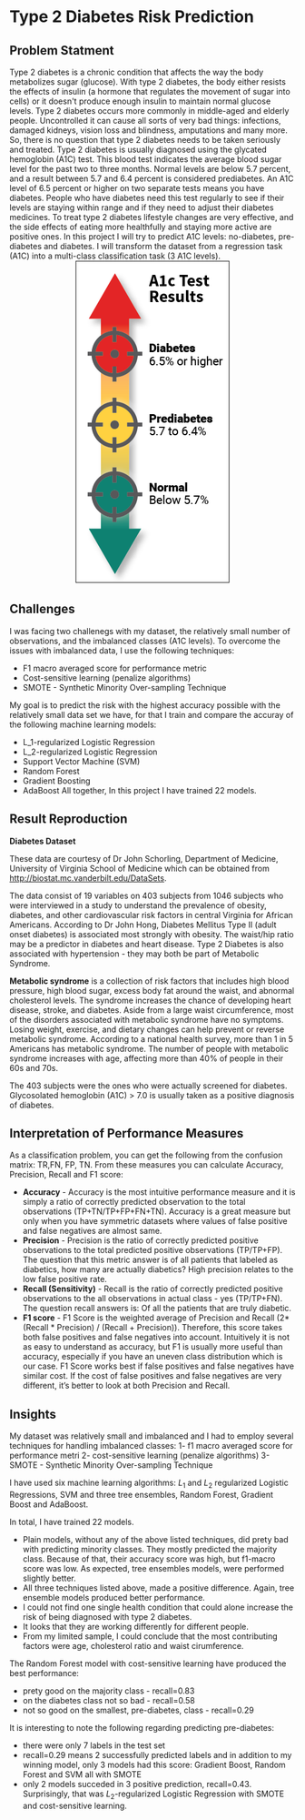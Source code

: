 # Type 2 Diabetes Risk Prediction
## Problem Statment
Type 2 diabetes is a chronic condition that affects the way the body metabolizes sugar (glucose). With type 2 diabetes, the body either resists the effects of insulin (a hormone that regulates the movement of sugar into cells) or it doesn't produce enough insulin to maintain normal glucose levels. Type 2 diabetes occurs more commonly in middle-aged and elderly people. Uncontrolled it can cause all sorts of very bad things: infections, damaged kidneys, vision loss and blindness, amputations and many more. So, there is no question that type 2 diabetes needs to be taken seriously and treated. Type 2 diabetes is usually diagnosed using the glycated hemoglobin (A1C) test. This blood test indicates the average blood sugar level for the past two to three months. Normal levels are below 5.7 percent, and a result between 5.7 and 6.4 percent is considered prediabetes. An A1C level of 6.5 percent or higher on two separate tests means you have diabetes.  People who have diabetes need this test regularly to see if their levels are staying within range and if they need to adjust their diabetes medicines. To treat type 2 diabetes lifestyle changes are very effective, and the side effects of eating more healthfully and staying more active are positive ones. In this project I will try to predict A1C levels: no-diabetes, pre-diabetes and diabetes. I will transform the dataset from a regression task (A1C) into a multi-class classification task (3 A1C levels).                                                                                                                                                        <span style="display:block;text-align:center">![png](A1c_normal_to_high_ranges.png)</span>

## Challenges

I was facing two challenegs with my dataset, the relatively small number of observations, and the imbalanced classes (A1C levels). To overcome the issues with imbalanced data, I use the following techniques:
-   F1 macro averaged score for performance metric
-   Cost-sensitive learning (penalize algorithms)
-   SMOTE - Synthetic Minority Over-sampling Technique

My goal is to predict the risk with the highest accuracy possible with the relatively small data set we have, for that I train and compare the accuray of the following machine learning models:
- L_1-regularized Logistic Regression
- L_2-regularized Logistic Regression
- Support Vector Machine (SVM)
- Random Forest
- Gradient Boosting
- AdaBoost
All together, In this project I have trained 22 models.

## Result Reproduction

**Diabetes Dataset**

These data are courtesy of Dr John Schorling, Department of Medicine, University of Virginia School of Medicine which can be obtained from http://biostat.mc.vanderbilt.edu/DataSets.

The data consist of 19 variables on 403 subjects from 1046 subjects who were interviewed in a study to understand the prevalence of obesity, diabetes, and other cardiovascular risk factors in central Virginia for African Americans. According to Dr John Hong, Diabetes Mellitus Type II (adult onset diabetes) is associated most strongly with obesity. The waist/hip ratio may be a predictor in diabetes and heart disease. Type 2 Diabetes is also associated with hypertension - they may both be part of Metabolic Syndrome.

**Metabolic syndrome** is a collection of risk factors that includes high blood pressure, high blood sugar, excess body fat around the waist, and abnormal cholesterol levels. The syndrome increases the chance of developing heart disease, stroke, and diabetes. Aside from a large waist circumference, most of the disorders associated with metabolic syndrome have no symptoms. Losing weight, exercise, and dietary changes can help prevent or reverse metabolic syndrome. According to a national health survey, more than 1 in 5 Americans has metabolic syndrome. The number of people with metabolic syndrome increases with age, affecting more than 40% of people in their 60s and 70s.

The 403 subjects were the ones who were actually screened for diabetes. Glycosolated hemoglobin (A1C) > 7.0 is usually taken as a positive diagnosis of diabetes.

## Interpretation of Performance Measures

As a classification problem, you can get the following from the confusion matrix: TR,FN, FP, TN. From these measures you can calculate Accuracy, Precision, Recall and F1 score:
  - **Accuracy** - Accuracy is the most intuitive performance measure and it is simply a ratio of correctly predicted observation to the total observations (TP+TN/TP+FP+FN+TN). Accuracy is a great measure but only when you have symmetric datasets where values of false positive and false negatives are almost same. 
  - **Precision** - Precision is the ratio of correctly predicted positive observations to the total predicted positive observations (TP/TP+FP). The question that this metric answer is of all patients that labeled as diabetics, how many are actually diabetics? High precision relates to the low false positive rate.
  - **Recall (Sensitivity)** - Recall is the ratio of correctly predicted positive observations to the all observations in actual class - yes (TP/TP+FN). The question recall answers is: Of all the patients that are truly diabetic.
  - **F1 score** - F1 Score is the weighted average of Precision and Recall (2*(Recall * Precision) / (Recall + Precision)). Therefore, this score takes both false positives and false negatives into account. Intuitively it is not as easy to understand as accuracy, but F1 is usually more useful than accuracy, especially if you have an uneven class distribution which is our case. F1 Score works best if false positives and false negatives have similar cost. If the cost of false positives and false negatives are very different, it’s better to look at both Precision and Recall. 

## Insights

My dataset was relatively small and imbalanced and I had to employ several techniques for handling imbalanced classes:
1- f1 macro averaged score for performance metri
2- cost-sensitive learning (penalize algorithms)
3- SMOTE - Synthetic Minority Over-sampling Technique

I have used six machine learning algorithms: $L_1$ and $L_2$ regularized Logistic Regressions, SVM and three tree ensembles, Random Forest, Gradient Boost and AdaBoost.

In total, I have trained 22 models.

  - Plain models, without any of the above listed techniques, did prety bad with predicting minority classes. They mostly predicted the majority class. Because of that, their accuracy score was high, but f1-macro score was low. As expected, tree ensembles models, were performed slightly better.
  - All three techniques listed above, made a positive difference. Again, tree ensemble models produced better performance.
  - I could not find one single health condition that could alone increase the risk of being diagnosed with type 2 diabetes.
  - It looks that they are working differently for different people.
  - From my limited sample, I could conclude that the most contributing factors were age, cholesterol ratio and waist cirumference.

The Random Forest model with cost-sensitive learning have produced the best performance:

  - prety good on the majority class - recall=0.83
  - on the diabetes class not so bad - recall=0.58
  - not so good on the smallest, pre-diabetes, class - recall=0.29

It is interesting to note the following regarding predicting pre-diabetes:

  - there were only 7 labels in the test set
  - recall=0.29 means 2 successfully predicted labels and in addition to my winning model, only 3 models had this score: Gradient Boost, Random Forest and SVM all with SMOTE
  - only 2 models succeded in 3 positive prediction, recall=0.43. Surprisingly, that was $L_2$-regularized Logistic Regression with SMOTE and cost-sensitive learning.

